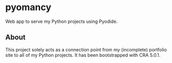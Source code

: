 # pyomancy
Web app to serve my Python projects using Pyodide.

## About
This project solely acts as a connection point from my (incomplete) portfolio site to all of my Python projects. It has been bootstrapped with CRA 5.0.1.